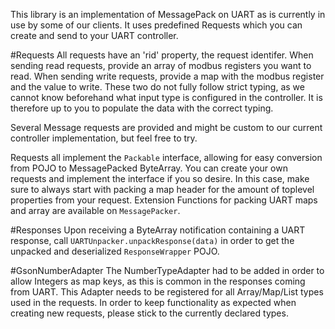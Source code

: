 This library is an implementation of MessagePack on UART as is currently in use by some of our clients. 
It uses predefined Requests which you can create and send to your UART controller. 

#Requests
All requests have an 'rid' property, the request identifer. 
When sending read requests, provide an array of modbus registers you want to read. 
When sending write requests, provide a map with the modbus register and the value to write. 
These two do not fully follow strict typing, as we cannot know beforehand what input type is configured in the controller. 
It is therefore up to you to populate the data with the correct typing. 

Several Message requests are provided and might be custom to our current controller implementation, but feel free to try.

Requests all implement the `Packable` interface, allowing for easy conversion from POJO to MessagePacked ByteArray. 
You can create your own requests and implement the interface if you so desire. 
In this case, make sure to always start with packing a map header for the amount of toplevel properties from your request. 
Extension Functions for packing UART maps and array are available on `MessagePacker`.

#Responses
Upon receiving a ByteArray notification containing a UART response, call
`UARTUnpacker.unpackResponse(data)`
in order to get the unpacked and deserialized `ResponseWrapper` POJO. 

#GsonNumberAdapter
The NumberTypeAdapter had to be added in order to allow Integers as map keys, as this is common in the responses coming from UART. 
This Adapter needs to be registered for all Array/Map/List types used in the requests. 
In order to keep functionality as expected when creating new requests, please stick to the currently declared types. 
